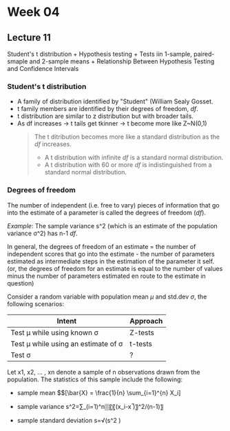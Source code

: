 # Week 04
## Lecture 11
Student's t distribution + Hypothesis testing + Tests iin 1-sample, paired-smaple and 2-sample means + Relationship Between Hypothesis Testing and Confidence Intervals
### Student's t distribution
- A family of distribution identified by "Student" (William Sealy Gosset.
- t family members are identified by their degrees of freedom, *df*.
- t distribution are similar to z distribution but with broader tails.
- As df increases  -> t tails get tkinner -> t become more like Z~N(0,1)
  > The t ditribution becomes more like a standard distribution as the *df* increases.
  > - A t distribution with infinite *df* is a standard normal distribution.
  > - A t distribution with 60 or more *df* is indistinguished from a standard normal distribution.

### Degrees of freedom
The number of independent (i.e. free to vary) pieces of information that go into the estimate of a parameter is called the degrees of freedom (*df*).

*Example*: The sample variance s^2 (which is an estimate of the population variance σ^2) has n-1 *df*. 

In general, the degrees of  freedom of an estimate = the number of independent scores that go into the estimate - the number of parameters estimated as intermediate steps in the estimation of the parameter it self.
(or, the degrees of freedom for an estimate is equal to the number of values minus the number of parameters estimated en route to the estimate in question)


Consider a random variable with population mean *μ* and std.dev *σ*, the following scenarios:

| Intent | Approach |
|--------|---------|
| Test μ while using known σ | Z-tests |
| Test μ while using an estimate of σ | t-tests |
| Test σ | ? |

Let x1, x2, … , xn denote a sample of n observations drawn from the population.  The statistics of this sample include the following:
- sample mean
$$\[\bar{X} = \frac{1}{n} \sum_{i=1}^{n} X_i\]


- sample variance 		s^2=∑_(i=1)^n▒〖〖(x_i-x ̅)〗^2/(n-1)〗 
- sample standard deviation 	s=√(s^2 )

